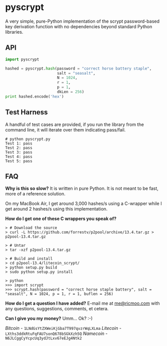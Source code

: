 pyscrypt
========

A very simple, pure-Python implementation of the scrypt password-based key derivation function with no dependencies beyond standard Python libraries.



API
---

```python
import pyscrypt

hashed = pyscrypt.hash(password = "correct horse battery staple", 
                       salt = "seasalt", 
                       N = 1024, 
                       r = 1, 
                       p = 1, 
                       dkLen = 256)
print hashed.encode('hex')
```



Test Harness
------------

A handful of test cases are provided, if you run the library from the command line, it will iterate over them indicating pass/fail.

    # python pyscrypt.py
    Test 1: pass
    Test 2: pass
    Test 3: pass
    Test 4: pass
    Test 5: pass                                                                                                                                              



FAQ
---

**Why is this so slow?**
It is written in pure Python. It is not meant to be fast, more of a reference solution.

On my MacBook Air, I get around 3,000 hashes/s using a C-wrapper while I get around 2 hashes/s using this implementation.

**How do I get one of these C wrappers you speak of?**

    > # Download the source
    > curl -L https://github.com/forrestv/p2pool/archive/13.4.tar.gz > p2pool-13.4.tar.gz

    > # Untar
    > tar -xzf p2pool-13.4.tar.gz
    
    > # Build and install
    > cd p2pool-13.4/litecoin_scrypt/
    > python setup.py build
    > sudo python setup.py install

    > python
    >>> import scrypt
    >>> scrypt.hash(password = "correct horse staple battery", salt = "seasalt", N = 1024, p = 1, r = 1, buflen = 256)
    
**How do I get a question I have added?**
E-mail me at me@ricmoo.com with any questions, suggestions, comments, et cetera.

**Can I give you my money?**
Umm... Ok? :-)

_Bitcoin_  - `1LNdGsYtZXWeiKjGba7T997qvzrWqLXLma`
_Litecoin_ - `LXths3ddkRtuFqFAU7sonQ678bSGkXzh5Q`
_Namecoin_ - `N6JLCggCyYcpcUq3ydJtLxv67eEJg4Ntk2`


